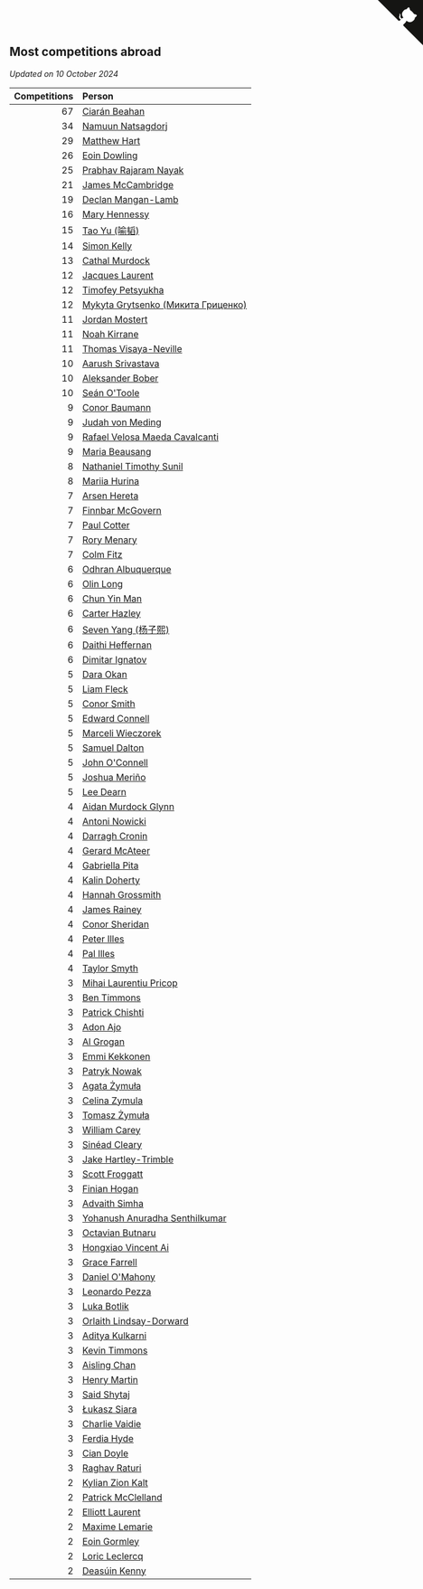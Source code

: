 ## Most competitions abroad

*Updated on 10 October 2024*

| Competitions | Person |
| ---: | :--- |
| 67 | [Ciarán Beahan](https://www.worldcubeassociation.org/persons/2012BEAH01) |
| 34 | [Namuun Natsagdorj](https://www.worldcubeassociation.org/persons/2019NATS02) |
| 29 | [Matthew Hart](https://www.worldcubeassociation.org/persons/2019HART11) |
| 26 | [Eoin Dowling](https://www.worldcubeassociation.org/persons/2017DOWL01) |
| 25 | [Prabhav Rajaram Nayak](https://www.worldcubeassociation.org/persons/2019NAYA01) |
| 21 | [James McCambridge](https://www.worldcubeassociation.org/persons/2019MCCA09) |
| 19 | [Declan Mangan-Lamb](https://www.worldcubeassociation.org/persons/2023MANG02) |
| 16 | [Mary Hennessy](https://www.worldcubeassociation.org/persons/2015HENN02) |
| 15 | [Tao Yu (喻韬)](https://www.worldcubeassociation.org/persons/2012YUTA01) |
| 14 | [Simon Kelly](https://www.worldcubeassociation.org/persons/2017KELL08) |
| 13 | [Cathal Murdock](https://www.worldcubeassociation.org/persons/2022MURD01) |
| 12 | [Jacques Laurent](https://www.worldcubeassociation.org/persons/2022LAUR10) |
| 12 | [Timofey Petsyukha](https://www.worldcubeassociation.org/persons/2022PETS02) |
| 12 | [Mykyta Grytsenko (Микита Гриценко)](https://www.worldcubeassociation.org/persons/2018GRYT01) |
| 11 | [Jordan Mostert](https://www.worldcubeassociation.org/persons/2023MOST01) |
| 11 | [Noah Kirrane](https://www.worldcubeassociation.org/persons/2022KIRR02) |
| 11 | [Thomas Visaya-Neville](https://www.worldcubeassociation.org/persons/2014VISA01) |
| 10 | [Aarush Srivastava](https://www.worldcubeassociation.org/persons/2021SRIV01) |
| 10 | [Aleksander Bober](https://www.worldcubeassociation.org/persons/2022BOBE02) |
| 10 | [Seán O'Toole](https://www.worldcubeassociation.org/persons/2017OTOO03) |
| 9 | [Conor Baumann](https://www.worldcubeassociation.org/persons/2009BAUM01) |
| 9 | [Judah von Meding](https://www.worldcubeassociation.org/persons/2022MEDI02) |
| 9 | [Rafael Velosa Maeda Cavalcanti](https://www.worldcubeassociation.org/persons/2023CAVA03) |
| 9 | [Maria Beausang](https://www.worldcubeassociation.org/persons/2016BEAU03) |
| 8 | [Nathaniel Timothy Sunil](https://www.worldcubeassociation.org/persons/2022SUNI01) |
| 8 | [Mariia Hurina](https://www.worldcubeassociation.org/persons/2023HURI01) |
| 7 | [Arsen Hereta](https://www.worldcubeassociation.org/persons/2023HERE01) |
| 7 | [Finnbar McGovern](https://www.worldcubeassociation.org/persons/2022GOVE02) |
| 7 | [Paul Cotter](https://www.worldcubeassociation.org/persons/2022COTT06) |
| 7 | [Rory Menary](https://www.worldcubeassociation.org/persons/2022MENA01) |
| 7 | [Colm Fitz](https://www.worldcubeassociation.org/persons/2017FITZ01) |
| 6 | [Odhran Albuquerque](https://www.worldcubeassociation.org/persons/2023ALBU01) |
| 6 | [Olin Long](https://www.worldcubeassociation.org/persons/2023LONG10) |
| 6 | [Chun Yin Man](https://www.worldcubeassociation.org/persons/2023MANC03) |
| 6 | [Carter Hazley](https://www.worldcubeassociation.org/persons/2022HAZL01) |
| 6 | [Seven Yang (杨子熙)](https://www.worldcubeassociation.org/persons/2022YANG21) |
| 6 | [Daithi Heffernan](https://www.worldcubeassociation.org/persons/2018HEFF01) |
| 6 | [Dimitar Ignatov](https://www.worldcubeassociation.org/persons/2023IGNA05) |
| 5 | [Dara Okan](https://www.worldcubeassociation.org/persons/2023OKAN02) |
| 5 | [Liam Fleck](https://www.worldcubeassociation.org/persons/2023FLEC01) |
| 5 | [Conor Smith](https://www.worldcubeassociation.org/persons/2018SMIT37) |
| 5 | [Edward Connell](https://www.worldcubeassociation.org/persons/2018CONN04) |
| 5 | [Marceli Wieczorek](https://www.worldcubeassociation.org/persons/2022WIEC03) |
| 5 | [Samuel Dalton](https://www.worldcubeassociation.org/persons/2017DALT01) |
| 5 | [John O'Connell](https://www.worldcubeassociation.org/persons/2015OCON03) |
| 5 | [Joshua Meriño](https://www.worldcubeassociation.org/persons/2014MERI01) |
| 5 | [Lee Dearn](https://www.worldcubeassociation.org/persons/2013DEAR01) |
| 4 | [Aidan Murdock Glynn](https://www.worldcubeassociation.org/persons/2022GLYN02) |
| 4 | [Antoni Nowicki](https://www.worldcubeassociation.org/persons/2023NOWI02) |
| 4 | [Darragh Cronin](https://www.worldcubeassociation.org/persons/2022CRON01) |
| 4 | [Gerard McAteer](https://www.worldcubeassociation.org/persons/2016MCAT01) |
| 4 | [Gabriella Pita](https://www.worldcubeassociation.org/persons/2022PITA01) |
| 4 | [Kalin Doherty](https://www.worldcubeassociation.org/persons/2021DOHE02) |
| 4 | [Hannah Grossmith](https://www.worldcubeassociation.org/persons/2022GROS04) |
| 4 | [James Rainey](https://www.worldcubeassociation.org/persons/2023RAIN01) |
| 4 | [Conor Sheridan](https://www.worldcubeassociation.org/persons/2012SHER01) |
| 4 | [Peter Illes](https://www.worldcubeassociation.org/persons/2022ILLE02) |
| 4 | [Pal Illes](https://www.worldcubeassociation.org/persons/2022ILLE01) |
| 4 | [Taylor Smyth](https://www.worldcubeassociation.org/persons/2019SMYT02) |
| 3 | [Mihai Laurentiu Pricop](https://www.worldcubeassociation.org/persons/2019PRIC05) |
| 3 | [Ben Timmons](https://www.worldcubeassociation.org/persons/2017TIMM01) |
| 3 | [Patrick Chishti](https://www.worldcubeassociation.org/persons/2023CHIS01) |
| 3 | [Adon Ajo](https://www.worldcubeassociation.org/persons/2023AJOA01) |
| 3 | [Al Grogan](https://www.worldcubeassociation.org/persons/2018GROG01) |
| 3 | [Emmi Kekkonen](https://www.worldcubeassociation.org/persons/2018KEKK01) |
| 3 | [Patryk Nowak](https://www.worldcubeassociation.org/persons/2023NOWA05) |
| 3 | [Agata Żymuła](https://www.worldcubeassociation.org/persons/2018ZYMU01) |
| 3 | [Celina Zymula](https://www.worldcubeassociation.org/persons/2018ZYMU02) |
| 3 | [Tomasz Żymuła](https://www.worldcubeassociation.org/persons/2018ZYMU03) |
| 3 | [William Carey](https://www.worldcubeassociation.org/persons/2019CARE02) |
| 3 | [Sinéad Cleary](https://www.worldcubeassociation.org/persons/2019CLEA04) |
| 3 | [Jake Hartley-Trimble](https://www.worldcubeassociation.org/persons/2023HART19) |
| 3 | [Scott Froggatt](https://www.worldcubeassociation.org/persons/2019FROG01) |
| 3 | [Finian Hogan](https://www.worldcubeassociation.org/persons/2022HOGA01) |
| 3 | [Advaith Simha](https://www.worldcubeassociation.org/persons/2023SIMH02) |
| 3 | [Yohanush Anuradha Senthilkumar](https://www.worldcubeassociation.org/persons/2023SENT07) |
| 3 | [Octavian Butnaru](https://www.worldcubeassociation.org/persons/2022BUTN01) |
| 3 | [Hongxiao Vincent Ai](https://www.worldcubeassociation.org/persons/2023AIHO01) |
| 3 | [Grace Farrell](https://www.worldcubeassociation.org/persons/2009FARR01) |
| 3 | [Daniel O'Mahony](https://www.worldcubeassociation.org/persons/2009OMAH01) |
| 3 | [Leonardo Pezza](https://www.worldcubeassociation.org/persons/2024PEZZ01) |
| 3 | [Luka Botlik](https://www.worldcubeassociation.org/persons/2023BOTL01) |
| 3 | [Orlaith Lindsay-Dorward](https://www.worldcubeassociation.org/persons/2022LIND05) |
| 3 | [Aditya Kulkarni](https://www.worldcubeassociation.org/persons/2022KULK10) |
| 3 | [Kevin Timmons](https://www.worldcubeassociation.org/persons/2019TIMM01) |
| 3 | [Aisling Chan](https://www.worldcubeassociation.org/persons/2014CHAN05) |
| 3 | [Henry Martin](https://www.worldcubeassociation.org/persons/2024MART15) |
| 3 | [Said Shytaj](https://www.worldcubeassociation.org/persons/2023SHYT01) |
| 3 | [Łukasz Siara](https://www.worldcubeassociation.org/persons/2024SIAR01) |
| 3 | [Charlie Vaidie](https://www.worldcubeassociation.org/persons/2021VAID01) |
| 3 | [Ferdia Hyde](https://www.worldcubeassociation.org/persons/2016HYDE01) |
| 3 | [Cian Doyle](https://www.worldcubeassociation.org/persons/2022DOYL02) |
| 3 | [Raghav Raturi](https://www.worldcubeassociation.org/persons/2024RATU01) |
| 2 | [Kylian Zion Kalt](https://www.worldcubeassociation.org/persons/2022KALT01) |
| 2 | [Patrick McClelland](https://www.worldcubeassociation.org/persons/2022MCCL01) |
| 2 | [Elliott Laurent](https://www.worldcubeassociation.org/persons/2022LAUR09) |
| 2 | [Maxime Lemarie](https://www.worldcubeassociation.org/persons/2022LEMA03) |
| 2 | [Eoin Gormley](https://www.worldcubeassociation.org/persons/2017GORM02) |
| 2 | [Loric Leclercq](https://www.worldcubeassociation.org/persons/2022LECL03) |
| 2 | [Deasúin Kenny](https://www.worldcubeassociation.org/persons/2022KENN12) |


<a href="https://github.com/simonkellly/wca_statistics_ireland" class="github-corner" aria-label="View source on Github"><svg width="80" height="80" viewBox="0 0 250 250" style="fill:#151513; color:#fff; position: absolute; top: 0; border: 0; right: 0;" aria-hidden="true"><path d="M0,0 L115,115 L130,115 L142,142 L250,250 L250,0 Z"></path><path d="M128.3,109.0 C113.8,99.7 119.0,89.6 119.0,89.6 C122.0,82.7 120.5,78.6 120.5,78.6 C119.2,72.0 123.4,76.3 123.4,76.3 C127.3,80.9 125.5,87.3 125.5,87.3 C122.9,97.6 130.6,101.9 134.4,103.2" fill="currentColor" style="transform-origin: 130px 106px;" class="octo-arm"></path><path d="M115.0,115.0 C114.9,115.1 118.7,116.5 119.8,115.4 L133.7,101.6 C136.9,99.2 139.9,98.4 142.2,98.6 C133.8,88.0 127.5,74.4 143.8,58.0 C148.5,53.4 154.0,51.2 159.7,51.0 C160.3,49.4 163.2,43.6 171.4,40.1 C171.4,40.1 176.1,42.5 178.8,56.2 C183.1,58.6 187.2,61.8 190.9,65.4 C194.5,69.0 197.7,73.2 200.1,77.6 C213.8,80.2 216.3,84.9 216.3,84.9 C212.7,93.1 206.9,96.0 205.4,96.6 C205.1,102.4 203.0,107.8 198.3,112.5 C181.9,128.9 168.3,122.5 157.7,114.1 C157.9,116.9 156.7,120.9 152.7,124.9 L141.0,136.5 C139.8,137.7 141.6,141.9 141.8,141.8 Z" fill="currentColor" class="octo-body"></path></svg></a><style>.github-corner:hover .octo-arm{animation:octocat-wave 560ms ease-in-out}@keyframes octocat-wave{0%,100%{transform:rotate(0)}20%,60%{transform:rotate(-25deg)}40%,80%{transform:rotate(10deg)}}@media (max-width:500px){.github-corner:hover .octo-arm{animation:none}.github-corner .octo-arm{animation:octocat-wave 560ms ease-in-out}}</style>
